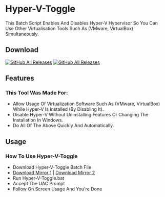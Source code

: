 # Hyper-V-Toggle
This Batch Script Enables And Disables Hyper-V Hypervisor So You Can Use Other Virtualisation Tools Such As (VMware, VirtualBox) Simultaneously.

## Download
[![GitHub All Releases](https://img.shields.io/github/downloads/rc-chuah/Hyper-V-Toggle/total?label=MIRROR%201%20DOWNLOADS&style=for-the-badge&color=brightgreen)](https://github.com/rc-chuah/Hyper-V-Toggle/releases/latest)
[![GitHub All Releases](https://img.shields.io/github/downloads/RaynerSec/Hyper-V-Toggle/total?label=MIRROR%202%20DOWNLOADS&style=for-the-badge&color=brightgreen)](https://github.com/RaynerSec/Hyper-V-Toggle/releases/latest)

## Features
### This Tool Was Made For:
- Allow Usage Of Virtualization Software Such As (VMware, VirtualBox) While Hyper-V Is Installed (By Disabling It).
- Disable Hyper-V Without Uninstalling Features Or Changing The Installation In Windows.
- Do All Of The Above Quickly And Automatically.

## Usage
### How To Use Hyper-V-Toggle
- Download Hyper-V-Toggle Batch File
- [Download Mirror 1](https://github.com/rc-chuah/Hyper-V-Toggle/releases/latest) | [Download Mirror 2](https://github.com/RaynerSec/Hyper-V-Toggle/releases/latest)
- Run Hyper-V-Toggle.bat
- Accept The UAC Prompt
- Follow On Screen Usage And You're Done
